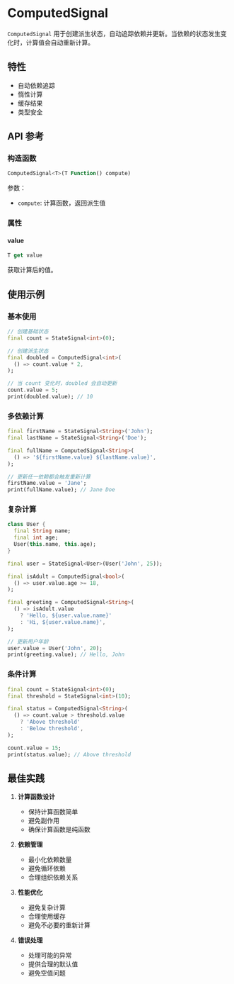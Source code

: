 # ComputedSignal

`ComputedSignal` 用于创建派生状态，自动追踪依赖并更新。当依赖的状态发生变化时，计算值会自动重新计算。

## 特性

- 自动依赖追踪
- 惰性计算
- 缓存结果
- 类型安全

## API 参考

### 构造函数

```dart
ComputedSignal<T>(T Function() compute)
```

参数：
- `compute`: 计算函数，返回派生值

### 属性

#### value
```dart
T get value
```
获取计算后的值。

## 使用示例

### 基本使用

```dart
// 创建基础状态
final count = StateSignal<int>(0);

// 创建派生状态
final doubled = ComputedSignal<int>(
  () => count.value * 2,
);

// 当 count 变化时，doubled 会自动更新
count.value = 5;
print(doubled.value); // 10
```

### 多依赖计算

```dart
final firstName = StateSignal<String>('John');
final lastName = StateSignal<String>('Doe');

final fullName = ComputedSignal<String>(
  () => '${firstName.value} ${lastName.value}',
);

// 更新任一依赖都会触发重新计算
firstName.value = 'Jane';
print(fullName.value); // Jane Doe
```

### 复杂计算

```dart
class User {
  final String name;
  final int age;
  User(this.name, this.age);
}

final user = StateSignal<User>(User('John', 25));

final isAdult = ComputedSignal<bool>(
  () => user.value.age >= 18,
);

final greeting = ComputedSignal<String>(
  () => isAdult.value 
    ? 'Hello, ${user.value.name}'
    : 'Hi, ${user.value.name}',
);

// 更新用户年龄
user.value = User('John', 20);
print(greeting.value); // Hello, John
```

### 条件计算

```dart
final count = StateSignal<int>(0);
final threshold = StateSignal<int>(10);

final status = ComputedSignal<String>(
  () => count.value > threshold.value 
    ? 'Above threshold'
    : 'Below threshold',
);

count.value = 15;
print(status.value); // Above threshold
```

## 最佳实践

1. **计算函数设计**
   - 保持计算函数简单
   - 避免副作用
   - 确保计算函数是纯函数

2. **依赖管理**
   - 最小化依赖数量
   - 避免循环依赖
   - 合理组织依赖关系

3. **性能优化**
   - 避免复杂计算
   - 合理使用缓存
   - 避免不必要的重新计算

4. **错误处理**
   - 处理可能的异常
   - 提供合理的默认值
   - 避免空值问题 